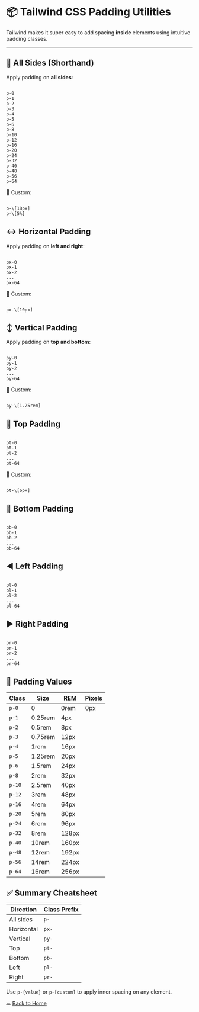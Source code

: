 # 📦 Tailwind CSS Padding Utilities

Tailwind makes it super easy to add spacing **inside** elements using intuitive padding classes.

---

## 🧱 All Sides (Shorthand)

Apply padding on **all sides**:

```

p-0
p-1
p-2
p-3
p-4
p-5
p-6
p-8
p-10
p-12
p-16
p-20
p-24
p-32
p-40
p-48
p-56
p-64

```

🧪 Custom:

```

p-\[18px]
p-\[5%]

```



## ↔️ Horizontal Padding

Apply padding on **left and right**:

```

px-0
px-1
px-2
...
px-64

```

🧪 Custom:

```

px-\[10px]

```



## ↕️ Vertical Padding

Apply padding on **top and bottom**:

```

py-0
py-1
py-2
...
py-64

```

🧪 Custom:

```

py-\[1.25rem]

```



## 🔼 Top Padding

```

pt-0
pt-1
pt-2
...
pt-64

```

🧪 Custom:

```

pt-\[6px]

```



## 🔽 Bottom Padding

```

pb-0
pb-1
pb-2
...
pb-64

```



## ◀️ Left Padding

```

pl-0
pl-1
pl-2
...
pl-64

```



## ▶️ Right Padding

```

pr-0
pr-1
pr-2
...
pr-64

```



## 📏 Padding Values

| Class   | Size      | REM    | Pixels  |
|---------|-----------|--------|---------|
| `p-0`   | 0         | 0rem   | 0px     |
| `p-1`   | 0.25rem   | 4px    |
| `p-2`   | 0.5rem    | 8px    |
| `p-3`   | 0.75rem   | 12px   |
| `p-4`   | 1rem      | 16px   |
| `p-5`   | 1.25rem   | 20px   |
| `p-6`   | 1.5rem    | 24px   |
| `p-8`   | 2rem      | 32px   |
| `p-10`  | 2.5rem    | 40px   |
| `p-12`  | 3rem      | 48px   |
| `p-16`  | 4rem      | 64px   |
| `p-20`  | 5rem      | 80px   |
| `p-24`  | 6rem      | 96px   |
| `p-32`  | 8rem      | 128px  |
| `p-40`  | 10rem     | 160px  |
| `p-48`  | 12rem     | 192px  |
| `p-56`  | 14rem     | 224px  |
| `p-64`  | 16rem     | 256px  |



## ✅ Summary Cheatsheet

| Direction     | Class Prefix |
|---------------|--------------|
| All sides     | `p-`         |
| Horizontal    | `px-`        |
| Vertical      | `py-`        |
| Top           | `pt-`        |
| Bottom        | `pb-`        |
| Left          | `pl-`        |
| Right         | `pr-`        |

Use `p-{value}` or `p-[custom]` to apply inner spacing on any element.



🔙 [Back to Home](../README.md)
```
